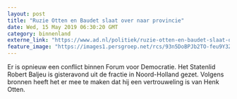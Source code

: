 ```yaml
---
layout: post
title: "Ruzie Otten en Baudet slaat over naar provincie"
date: Wed, 15 May 2019 06:30:20 GMT
category: binnenland
externe_link: "https://www.ad.nl/politiek/ruzie-otten-en-baudet-slaat-over-naar-provincie~ae565874/"
feature_image: "https://images1.persgroep.net/rcs/93n5DoBPJb2TO-feu9Y3ZpbjfWU/diocontent/144367820/_fitwidth/400/?appId=21791a8992982cd8da851550a453bd7f&quality=0.7"
---
```


Er is opnieuw een conflict binnen Forum voor Democratie. Het Statenlid Robert Baljeu is gisteravond uit de fractie in Noord-Holland gezet. Volgens bronnen heeft het er mee te maken dat hij een vertrouweling is van Henk Otten.
